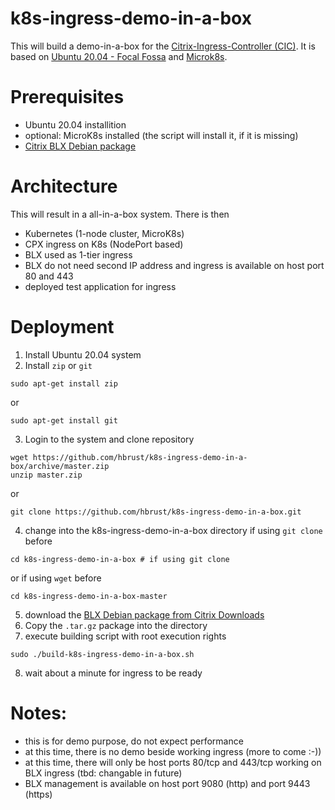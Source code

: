 # k8s-ingress-demo-in-a-box
This will build a demo-in-a-box for the [Citrix-Ingress-Controller (CIC)](https://github.com/citrix/citrix-k8s-ingress-controller). It is based on [Ubuntu 20.04 - Focal Fossa](https://releases.ubuntu.com/20.04/) and [Microk8s](https://microk8s.io/).

# Prerequisites
- Ubuntu 20.04 installition
- optional: MicroK8s installed (the script will install it, if it is missing)
- [Citrix BLX Debian package](https://www.citrix.com/downloads/citrix-adc/)

# Architecture
This will result in a all-in-a-box system. There is then
- Kubernetes (1-node cluster, MicroK8s)
- CPX ingress on K8s (NodePort based)
- BLX used as 1-tier ingress
- BLX do not need second IP address and ingress is available on host port 80 and 443 
- deployed test application for ingress

# Deployment
1. Install Ubuntu 20.04 system
2. Install `zip` or `git`
```shell
sudo apt-get install zip
```
or
```shell
sudo apt-get install git
```
3. Login to the system and clone repository
```shell
wget https://github.com/hbrust/k8s-ingress-demo-in-a-box/archive/master.zip
unzip master.zip
```
or
```shell
git clone https://github.com/hbrust/k8s-ingress-demo-in-a-box.git
```
4. change into the k8s-ingress-demo-in-a-box directory
if using `git clone` before
```shell
cd k8s-ingress-demo-in-a-box # if using git clone
```
or if using `wget` before
```shell
cd k8s-ingress-demo-in-a-box-master 
```
5. download the [BLX Debian package from Citrix Downloads](https://www.citrix.com/downloads/citrix-adc/)
6. Copy the `.tar.gz` package into the directory
7. execute building script with root execution rights
```shell
sudo ./build-k8s-ingress-demo-in-a-box.sh
```
8. wait about a minute for ingress to be ready

# Notes:
- this is for demo purpose, do not expect performance
- at this time, there is no demo beside working ingress (more to come :-))
- at this time, there will only be host ports 80/tcp and 443/tcp working on BLX ingress (tbd: changable in future)
- BLX management is available on host port 9080 (http) and port 9443 (https)
